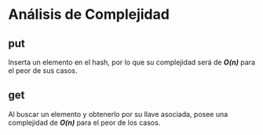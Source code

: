 # Análisis de Complejidad

## put

Inserta un elemento en el hash, por lo que su complejidad será de ***O(n)*** para el peor de sus casos.

## get

Al buscar un elemento y obtenerlo por su llave asociada, posee una complejidad de ***O(n)*** para el peor de los casos.